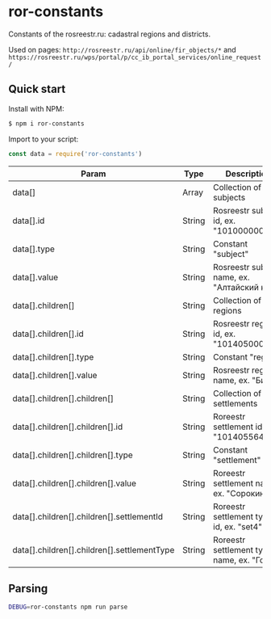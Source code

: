 # ror-constants

Constants of the rosreestr.ru: cadastral regions and districts.

Used on pages: `http://rosreestr.ru/api/online/fir_objects/*` and
`https://rosreestr.ru/wps/portal/p/cc_ib_portal_services/online_request/`

## Quick start

Install with NPM:

```sh
$ npm i ror-constants
``` 

Import to your script:

```js
const data = require('ror-constants')
```

| Param | Type | Description |
|-------|------|-------------|
| data[] | Array | Collection of subjects |
| data[].id | String | Rosreestr subject id, ex. "101000000000" |
| data[].type | String | Constant "subject" |
| data[].value | String | Rosreestr subject name, ex. "Алтайский край" |
| data[].children[] | String | Collection of regions |
| data[].children[].id | String | Rosreestr region id, ex. "101405000000" |
| data[].children[].type | String | Constant "region" |
| data[].children[].value | String | Rosreestr region name, ex. "Бийск" |
| data[].children[].children[] | String | Collection of settlements |
| data[].children[].children[].id | String | Roreestr settlement id, ex. "101405564000" |
| data[].children[].children[].type | String | Constant "settlement" |
| data[].children[].children[].value | String | Roreestr settlement name, ex. "Сорокино" |
| data[].children[].children[].settlementId | String | Roreestr settlement type id, ex. "set4" |
| data[].children[].children[].settlementType | String | Roreestr settlement type name, ex. "Город" |


## Parsing

```sh
DEBUG=ror-constants npm run parse
```